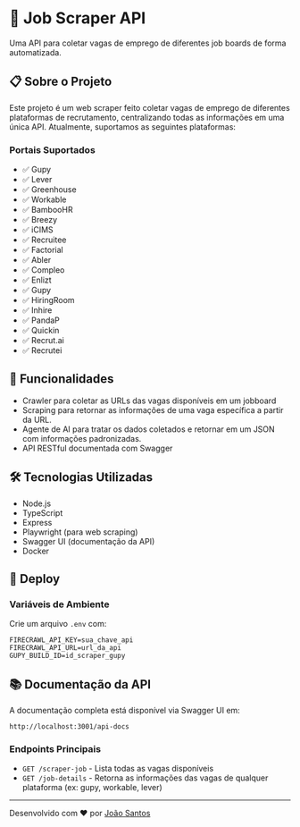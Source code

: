 # 🎯 Job Scraper API

Uma API para coletar vagas de emprego de diferentes job boards de forma automatizada.

## 📋 Sobre o Projeto

Este projeto é um web scraper feito coletar vagas de emprego de diferentes plataformas de recrutamento, centralizando todas as informações em uma única API. Atualmente, suportamos as seguintes plataformas:

### Portais Suportados

- ✅ Gupy
- ✅ Lever
- ✅ Greenhouse
- ✅ Workable
- ✅ BambooHR
- ✅ Breezy
- ✅ iCIMS
- ✅ Recruitee
- ✅ Factorial
- ✅ Abler
- ✅ Compleo
- ✅ Enlizt
- ✅ Gupy
- ✅ HiringRoom
- ✅ Inhire
- ✅ PandaP
- ✅ Quickin
- ✅ Recrut.ai
- ✅ Recrutei

## 🚀 Funcionalidades

- Crawler para coletar as URLs das vagas disponíveis em um jobboard
- Scraping para retornar as informações de uma vaga específica a partir da URL.
- Agente de AI para tratar os dados coletados e retornar em um JSON com informações padronizadas.
- API RESTful documentada com Swagger

## 🛠️ Tecnologias Utilizadas

- Node.js
- TypeScript
- Express
- Playwright (para web scraping)
- Swagger UI (documentação da API)
- Docker

## 🚀 Deploy


### Variáveis de Ambiente
Crie um arquivo `.env` com:

```env
FIRECRAWL_API_KEY=sua_chave_api
FIRECRAWL_API_URL=url_da_api
GUPY_BUILD_ID=id_scraper_gupy
```

## 📚 Documentação da API

A documentação completa está disponível via Swagger UI em:
```
http://localhost:3001/api-docs
```

### Endpoints Principais

- `GET /scraper-job` - Lista todas as vagas disponíveis
- `GET /job-details` - Retorna as informações das vagas de qualquer plataforma (ex: gupy, workable, lever)

---

Desenvolvido com ❤️ por [João Santos](https://github.com/joaogsantosc)
```